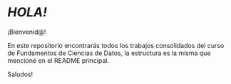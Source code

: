 # *HOLA!*
¡Bienvenid@!

En este repositorio encontrarás todos los trabajos consolidados del curso de Fundamentos de Ciencias de Datos, la estructura es la misma que mencioné en el README principal.

Saludos!
